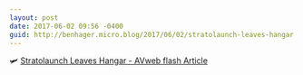 ```yaml
---
layout: post
date: 2017-06-02 09:56 -0400
guid: http://benhager.micro.blog/2017/06/02/stratolaunch-leaves-hangar.html
---
```

🛩 [Stratolaunch Leaves Hangar - AVweb flash Article](https://www.avweb.com/avwebflash/news/Stratolaunch-Leaves-Hangar-229085-1.html)
